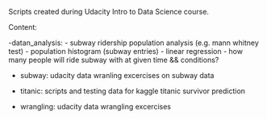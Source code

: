 Scripts created during Udacity Intro to Data Science course.

Content:

-datan\_analysis:
    - subway ridership population analysis (e.g. mann whitney test)
    - population histogram (subway entries)
    - linear regression - how many people will ride subway with at given time && conditions?

- subway:
        udacity data wranling excercises on subway data

- titanic: 
	scripts and testing data for kaggle titanic survivor prediction

- wrangling:
        udacity data wrangling excercises
